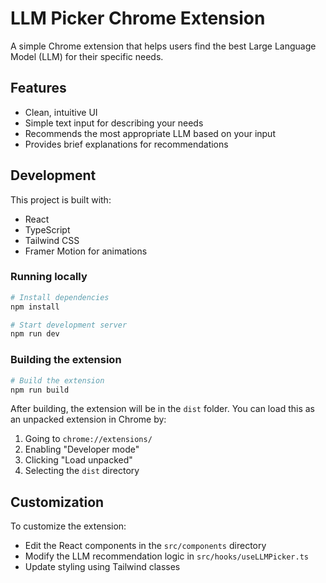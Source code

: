 # LLM Picker Chrome Extension

A simple Chrome extension that helps users find the best Large Language Model (LLM) for their specific needs.

## Features

- Clean, intuitive UI
- Simple text input for describing your needs
- Recommends the most appropriate LLM based on your input
- Provides brief explanations for recommendations

## Development

This project is built with:
- React
- TypeScript
- Tailwind CSS
- Framer Motion for animations

### Running locally

```bash
# Install dependencies
npm install

# Start development server
npm run dev
```

### Building the extension

```bash
# Build the extension
npm run build
```

After building, the extension will be in the `dist` folder. You can load this as an unpacked extension in Chrome by:

1. Going to `chrome://extensions/`
2. Enabling "Developer mode"
3. Clicking "Load unpacked"
4. Selecting the `dist` directory

## Customization

To customize the extension:

- Edit the React components in the `src/components` directory
- Modify the LLM recommendation logic in `src/hooks/useLLMPicker.ts`
- Update styling using Tailwind classes